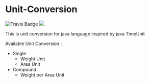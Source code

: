 # Unit-Conversion
![Travis Badge](https://travis-ci.org/Syafiqq/unit-conversion.svg?branch=master "Travis")
[![](https://jitpack.io/v/Syafiqq/unit-conversion.svg)](https://jitpack.io/#Syafiqq/unit-conversion)

This is unit conversion for java language inspired by java TimeUnit

Available Unit Conversion :
* Single
    * Weight Unit
    * Area Unit
* Compound
    * Weight per Area Unit 
